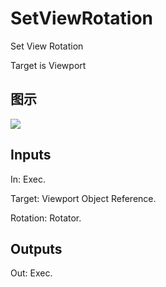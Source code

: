 # SetViewRotation

Set View Rotation

Target is Viewport

## 图示

![]($-20221218-18133521.png)

## Inputs

In: Exec.

Target: Viewport Object Reference.

Rotation: Rotator.  

## Outputs

Out: Exec.


